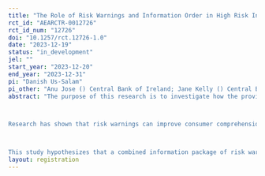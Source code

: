 ```yaml
---
title: "The Role of Risk Warnings and Information Order in High Risk Investments"
rct_id: "AEARCTR-0012726"
rct_id_num: "12726"
doi: "10.1257/rct.12726-1.0"
date: "2023-12-19"
status: "in_development"
jel: ""
start_year: "2023-12-20"
end_year: "2023-12-31"
pi: "Danish Us-Salam"
pi_other: "Anu Jose () Central Bank of Ireland; Jane Kelly () Central Bank of Ireland; Yvonne  McCarthy () Central Bank of Ireland"
abstract: "The purpose of this research is to investigate how the provision of risk warnings and other information related to crypto assets impacts consumer knowledge and behaviour, particularly in terms of risk comprehension, perception, and the likelihood of recommending high-risk crypto assets to others. The trial aims to address the problem of understanding and mitigating risks in crypto investments. 

Research has shown that risk warnings can improve consumer comprehension and perception of risk in financial products (Delias et al. 2022). Additionally, the provision of past performance information is known to create expectations for future returns at similar levels, affecting consumer risk perception and recommendation behaviour (Weber et al. 2023). However, the specific impact of combining risk warnings with information about crypto returns and volatility on consumers' likelihood to recommend high-risk assets is less clear given a lack of existing studies on this issue.

This study hypothesizes that a combined information package of risk warnings, historical return data, and volatility information will significantly influence consumers' risk comprehension, perception, and recommendation behaviours. It also explores whether minor changes in the order of the information package can mitigate common biases among crypto investors, such as anchoring bias, disposition effect and overconfidence. These findings could inform policy regarding the presentation of risk warnings and financial information in the context of crypto investments."
layout: registration
---
```



